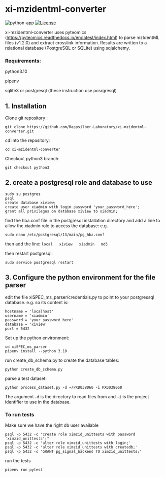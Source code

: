 # xi-mzidentml-converter
![python-app](https://github.com/Rappsilber-Laboratory/xi-mzidentml-converter/actions/workflows/python-app.yml/badge.svg)
[![License](https://img.shields.io/badge/License-Apache_2.0-blue.svg)](https://opensource.org/licenses/Apache-2.0)

xi-mzidentml-converter uses pyteomics (https://pyteomics.readthedocs.io/en/latest/index.html) to parse mzIdentML files (v1.2.0) and extract crosslink information. Results are written to a relational database (PostgreSQL or SQLite) using sqlalchemy.

### Requirements:
python3.10

pipenv

sqlite3 or postgresql (these instruction use posrgresql)

## 1. Installation

Clone git repository :

```git clone https://github.com/Rappsilber-Laboratory/xi-mzidentml-converter.git```

cd into the repository:

```cd xi-mzidentml-converter```

Checkout python3 branch:

```git checkout python3```

## 2. create a postgresql role and database to use

```
sudo su postgres
psql
create database xiview;
create user xiadmin with login password 'your_password_here';
grant all privileges on database xiview to xiadmin;
```

find the hba.conf file in the postgresql installation directory and add a line to allow  the xiadmin role to access the database:
e.g.
```
sudo nano /etc/postgresql/13/main/pg_hba.conf
```
then add the line:
`local   xiview   xiadmin   md5`

then restart postgresql:
```
sudo service postgresql restart
```

## 3. Configure the python environment for the file parser

edit the file xiSPEC_ms_parser/credentials.py to point to your postgressql database.
e.g. so its content is:
```
hostname = 'localhost'
username = 'xiadmin'
password = 'your_password_here'
database = 'xiview'
port = 5432
```

Set up the python environment:

```
cd xiSPEC_ms_parser
pipenv install --python 3.10
```

run create_db_schema.py to create the database tables:
```
python create_db_schema.py
```

parse a test dataset:
```
python process_dataset.py -d ~/PXD038060 -i PXD038060
```

The argument ```-d``` is the directory to read files from and ```-i``` is the project identifier to use in the database.

### To run tests

Make sure we have the right db user available
```
psql -p 5432 -c "create role ximzid_unittests with password 'ximzid_unittests';"
psql -p 5432 -c 'alter role ximzid_unittests with login;'
psql -p 5432 -c 'alter role ximzid_unittests with createdb;'
psql -p 5432 -c 'GRANT pg_signal_backend TO ximzid_unittests;'
```
run the tests

```pipenv run pytest```
